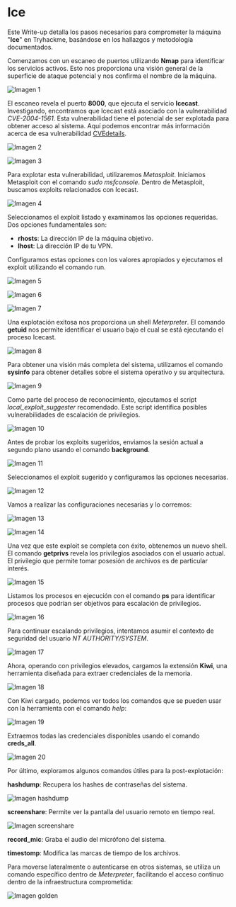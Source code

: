# Ice

Este Write-up detalla los pasos necesarios para comprometer la máquina "**Ice**" en Tryhackme, basándose en los hallazgos y metodología documentados.

Comenzamos con un escaneo de puertos utilizando **Nmap** para identificar los servicios activos. Esto nos proporciona una visión general de la superficie de ataque potencial y nos confirma el nombre de la máquina.

![Imagen 1](_resources/1.png)

El escaneo revela el puerto **8000**, que ejecuta el servicio **Icecast**. Investigando, encontramos que Icecast está asociado con la vulnerabilidad *CVE-2004-1561*. Esta vulnerabilidad tiene el potencial de ser explotada para obtener acceso al sistema. Aquí podemos encontrar más información acerca de esa vulnerabilidad [CVEdetails](https://www.cvedetails.com/cve/CVE-2004-1561/).

![Imagen 2](_resources/2.png)

![Imagen 3](_resources/3.png)

Para explotar esta vulnerabilidad, utilizaremos *Metasploit*. Iniciamos Metasploit con el comando *sudo msfconsole*. Dentro de Metasploit, buscamos exploits relacionados con Icecast.

![Imagen 4](_resources/4.png)

Seleccionamos el exploit listado y examinamos las opciones requeridas. Dos opciones fundamentales son:

- **rhosts**: La dirección IP de la máquina objetivo.
- **lhost**: La dirección IP de tu VPN.

Configuramos estas opciones con los valores apropiados y ejecutamos el exploit utilizando el comando run.

![Imagen 5](_resources/5.png)

![Imagen 6](_resources/6.png)

![Imagen 7](_resources/7.png)

Una explotación exitosa nos proporciona un shell *Meterpreter*. El comando **getuid** nos permite identificar el usuario bajo el cual se está ejecutando el proceso Icecast.

![Imagen 8](_resources/8.png)

Para obtener una visión más completa del sistema, utilizamos el comando **sysinfo** para obtener detalles sobre el sistema operativo y su arquitectura.

![Imagen 9](_resources/9.png)

Como parte del proceso de reconocimiento, ejecutamos el script *local_exploit_suggester* recomendado. Este script identifica posibles vulnerabilidades de escalación de privilegios.

![Imagen 10](_resources/10.png)

Antes de probar los exploits sugeridos, enviamos la sesión actual a segundo plano usando el comando **background**.  

![Imagen 11](_resources/11.png)

Seleccionamos el exploit sugerido y configuramos las opciones necesarias.

![Imagen 12](_resources/12.png)

Vamos a realizar las configuraciones necesarias y lo corremos:

![Imagen 13](_resources/13.png)

![Imagen 14](_resources/14.png)

Una vez que este exploit se completa con éxito, obtenemos un nuevo shell. El comando **getprivs** revela los privilegios asociados con el usuario actual. El privilegio que permite tomar posesión de archivos es de particular interés.

![Imagen 15](_resources/15.png)

Listamos los procesos en ejecución con el comando **ps** para identificar procesos que podrían ser objetivos para escalación de privilegios.

![Imagen 16](_resources/16.png)

Para continuar escalando privilegios, intentamos asumir el contexto de seguridad del usuario *NT AUTHORITY/SYSTEM*.

![Imagen 17](_resources/17.png)

Ahora, operando con privilegios elevados, cargamos la extensión **Kiwi**, una herramienta diseñada para extraer credenciales de la memoria.

![Imagen 18](_resources/18.png)

Con Kiwi cargado, podemos ver todos los comandos que se pueden usar con la herramienta con el comando *help*:

![Imagen 19](_resources/19.png)        

Extraemos todas las credenciales disponibles usando el comando **creds_all**.

![Imagen 20](_resources/20.png)

Por último, exploramos algunos comandos útiles para la post-explotación:

**hashdump**: Recupera los hashes de contraseñas del sistema.  

![Imagen hashdump](_resources/23.png)

**screenshare**: Permite ver la pantalla del usuario remoto en tiempo real.  

![Imagen screenshare](_resources/22.png)

**record_mic**: Graba el audio del micrófono del sistema.

**timestomp**: Modifica las marcas de tiempo de los archivos.

Para moverse lateralmente o autenticarse en otros sistemas, se utiliza un comando específico dentro de *Meterpreter*, facilitando el acceso continuo dentro de la infraestructura comprometida:

![Imagen golden](_resources/21.png)